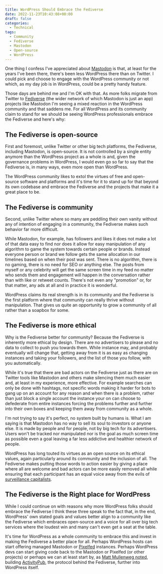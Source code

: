 ```yaml
---
title: WordPress Should Embrace the Fediverse
date: 2022-11-23T10:43:08+00:00
draft: false
categories:
  - Technical
tags:
  - Community
  - Fediverse
  - Mastodon
  - Open-source
  - WordPress
---
```


One thing I confess I've appreciated about [Mastodon][1] is that, at least for the years I've been there, there's been less WordPress there than on Twitter. I could pick and choose to engage with the WordPress community or not which, as my day job is in WordPress, could be a pretty handy feature.

Those days are behind me and I'm OK with that. As more folks migrate from Twitter to [Fediverse][2] (the wider network of which Mastodon is just an app) projects like Mastodon I'm seeing a mixed reaction in the WordPress community and that saddens me. For all WordPress and its community claim to stand for we should be seeing WordPress professionals embrace the Fediverse and here's why:
## The Fediverse is open-source

First and foremost, unlike Twitter or other big tech platforms, the Fediverse, including Mastodon, is open-source. It is not controlled by a single entity anymore than the WordPress project as a whole is and, given the governance problems in WordPress, I would even go so far to say that the Fediverse is, in many ways, even more open than WordPress.

The WordPress community likes to extol the virtues of free and open-source software and platforms and it's time for it to stand up for that beyond its own codebase and embrace the Fediverse and the projects that make it a great place to be.

## The Fediverse is community

Second, unlike Twitter where so many are peddling their own vanity without any of intention of engaging in a community, the Fediverse makes such behavior far more difficult.

While Mastodon, for example, has followers and likes it does not make a lot of that data easy to find nor does it allow for easy manipulation of any algorithm to game the system towards certain people or brands. Instead everyone person or brand we follow gets the same allocation in our timelines based on when their post was sent. There is no algorithm, there is no gaming, there is no need for SEO or anything else. The posts from myself or any celebrity will get the same screen time in my feed no matter who sends them and engagement will happen in the conversation rather than with like or retweet counts. There's not even any "promotion" or, for that matter, any ads at all and in practice it is wonderful.

WordPress claims its real strength is in its community and the Fediverse is the first platform where that community can really thrive without manipulation. That gives us quite an opportunity to grow a community of all rather than a soapbox for some.

## The Fediverse is more ethical

Why is the Fediverse better for community? Because the Fediverse is inherently more ethical by design. There are no advertisers to please and no data to collect to push you towards them. While instance may, and probably eventually will change that, getting away from it is as easy as changing instances and taking your followers, and the list of those you follow, with you automatically.

While it's true that there are bad actors on the Fediverse just as there are on Twitter tools like Mastodon and others make silencing them much easier and, at least in my experience, more effective. For example searches can only be done with hashtags, not specific words making it harder for bots to gang up on an account for any reason and when there is a problem, rather than just block a single account the instance your on can choose to defederate from entire instances forcing the problems further and further into their own boxes and keeping them away from community as a whole.

I'm not trying to say it's perfect, no system built by humans is. What I am saying is that Mastodon has no way to sell its soul to investors or anyone else. It is made by people and for people, not by big tech for its advertisers. Users won't be tracked nor manipulated nor is the goal as much screen time as possible even a goal leaving a far less addictive and healthier network of people.

WordPress has long touted its virtues as an open source on its ethical values, again particularly around its community and the inclusion of all. The Fediverse makes putting those words to action easier by giving a place where all are welcome and bad actors can be more easily removed all while ensuring that each participant has an equal voice away from the evils of [surveillance capitalists][3].

## The Fediverse is the Right place for WordPress

While I could continue on with reasons why more WordPress folks should embrace the Fediverse I think these three speak to the fact that, in the end, WordPress' own stated goals and values better align to a community like the Fediverse which embraces open-source and a voice for all over big tech services where the loudest win and many can't even get a seat at the table.

It's time for WordPress as a whole community to embrace this and invest in making the Fediverse a better place for all. Perhaps WordPress hosts can start offering managed Mastodon or [Pixelfed][4] instances. Perhaps WordPress devs can start giving code back to the Mastodon or Pixelfed (or other projects) or perhaps we can at least start by, as [Matt Mullenweg noted][5], building [ActivityPub][6], the protocol behind the Fediverse, further into WordPress itself.

 [1]: https://joinmastodon.org
 [2]: https://en.wikipedia.org/wiki/Fediverse
 [3]: https://en.wikipedia.org/wiki/Surveillance_capitalism
 [4]: https://pixelfed.org
 [5]: https://twitter.com/photomatt/status/1594577983028740096
 [6]: https://activitypub.rocks